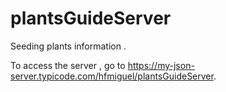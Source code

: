 # plantsGuideServer
Seeding plants information .


To access the server , go to https://my-json-server.typicode.com/hfmiguel/plantsGuideServer.
